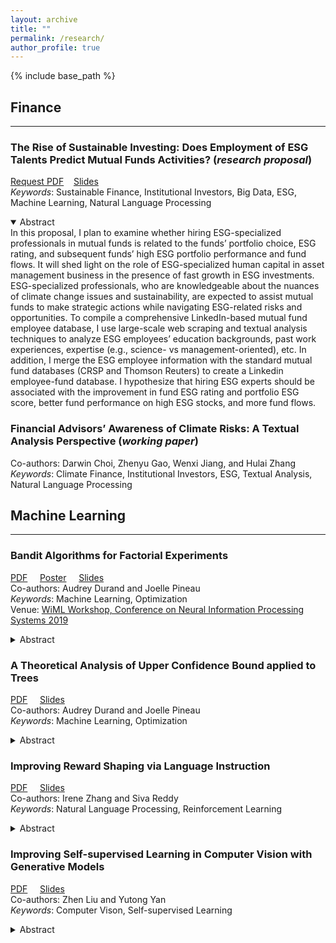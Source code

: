 ```yaml
---
layout: archive
title: ""
permalink: /research/
author_profile: true
---
```


{% include base_path %}

## Finance

<!-- <hr size="5" noshade>  -->
<hr size="3" noshade>

### The Rise of Sustainable Investing: Does Employment of ESG Talents Predict Mutual Funds Activities? (*research proposal*)
[Request PDF](https://forms.gle/Yxf5xChwoUpibvr4A)&nbsp;&nbsp;&nbsp; [Slides](https://yutongyan.xyz/files/research_proposal_slides.pdf)  
   *Keywords*: Sustainable Finance, Institutional Investors, Big Data, ESG, Machine Learning, Natural Language Processing
   <details open>
    <summary>Abstract</summary>
In this proposal, I plan to examine whether hiring ESG-specialized professionals in mutual funds is related to the funds’ portfolio choice, ESG rating, and subsequent funds’ high ESG portfolio performance and fund flows. It will shed light on the role of ESG-specialized human capital in asset management business in the presence of fast growth in ESG investments. ESG-specialized professionals, who are knowledgeable about the nuances of climate change issues and sustainability, are expected to assist mutual funds to make strategic actions while navigating ESG-related risks and opportunities. To compile a comprehensive LinkedIn-based mutual fund employee database, I use large-scale web scraping and textual analysis techniques to analyze ESG employees’ education backgrounds, past work experiences, expertise (e.g., science- vs management-oriented), etc. In addition, I merge the ESG employee information with the standard mutual fund databases (CRSP and Thomson Reuters) to create a Linkedin employee-fund database. I hypothesize that hiring ESG experts should be associated with the improvement in fund ESG rating and portfolio ESG score, better fund performance on high ESG stocks, and more fund flows.
    </details>

### Financial Advisors’ Awareness of Climate Risks: A Textual Analysis Perspective (*working paper*)
   Co-authors: Darwin Choi, Zhenyu Gao, Wenxi Jiang, and Hulai Zhang  
   *Keywords*: Climate Finance, Institutional Investors, ESG, Textual Analysis, Natural Language Processing

<!--   <div style="background-color:#D3D3D3;padding:20px;"> -->
## Machine Learning

<hr size="3" noshade>

### Bandit Algorithms for Factorial Experiments
  [PDF](https://yutongyan.xyz/files/bandits_for_factorial_report.pdf) &nbsp;&nbsp;&nbsp; [Poster](https://yutongyan.xyz/files/bandits_for_factorial_poster.pdf) &nbsp;&nbsp;&nbsp;  [Slides](https://yutongyan.xyz/files/bandits_for_factorial_slides.pdf)  
  Co-authors: Audrey Durand and Joelle Pineau  
  *Keywords*: Machine Learning, Optimization  
  Venue: [WiML Workshop, Conference on Neural Information Processing Systems 2019](https://wimlworkshop.org/)
  <details>
    <summary>Abstract</summary>
<!--     <div class="language-plaintext highlighter-rouge"> -->
    A multi-armed bandit algorithm is developed for factorial experiments. Using tools from advanced probability theory, I first prove that UCT algorithm with Laplace bound has a lower computational complexity than the naïve UCT algorithm. I begin by analyzing UCB1 for non-stationary bandit problems, and then prove UCT algorithm with Laplace Bounds achieves a better lower bound. Also, I demonstrate that the probability of suboptimal choices will converge to zero with a convergence of failure probability. In settings of deep learning, experimental results are also consistent with the theoretical regret bound.
<!--     </div> -->
  </details>

### A Theoretical Analysis of Upper Confidence Bound applied to Trees
  [PDF](https://yutongyan.xyz/files/uct_proof.pdf) &nbsp;&nbsp;&nbsp; [Slides](https://yutongyan.xyz/files/uct_slides.pdf)  
  Co-authors: Audrey Durand and Joelle Pineau  
  *Keywords*: Machine Learning, Optimization  
  <details>
    <summary>Abstract</summary>
      Using Factorial experiments, I explore multi-armed bandit problems in which a player selects actions (here a sequence) episodically and observes the outcomes. I consider the Upper Confidence Bound applied to Trees (UCT), a popular algorithm for tree search, in order to identify the sequence of choices that maximizes some objective function. Using synthetic experiments, I demonstrate that applying tighter concentration bounds to Linear Bandits can significantly improve the performance of UCT for tree search. Next step is to investigate various factorial experimental design configurations. I also compare the performance of algorithms under three different formulations of the factorial experiment: 1) standard bandits; 2) linear bandits; and 3) bandits for tree search. I observe that capturing the underlying tree structure is essential for robustness, whether the outcome function is linear or not. Furthermore, I observe that the algorithms employed under the bandits formulation of tree search for factorial experimental designs appear more robust to the noise variance than other approaches.
  </details>
  
### Improving Reward Shaping via Language Instruction
  [PDF](https://yutongyan.xyz/files/rl_nlp_report.pdf) &nbsp;&nbsp;&nbsp; [Slides](https://yutongyan.xyz/files/rl_nlp_slides.pdf)  
  Co-authors: Irene Zhang and Siva Reddy  
  *Keywords*: Natural Language Processing, Reinforcement Learning      
  <details>
    <summary>Abstract</summary>
      Recent literature have started exploring problems in language-assisted reinforcement learning (RL). This is a setting where language itself is not necessary, but incorporating language can be advantageous for solving the task. In this work, We explore one specific case of language-assisted RL, where we address the challenges of solving tasks with sparse reward. We do so by using reward shaping through leveraging natural language instructions. Our project extends a recent work, in which a framework called LanguagE-Action Reward Network (LEARN) is proposed. LEARN maps free-form natural language instructions to intermediate rewards based on actions taken by the agent. The work has shown that language-based rewards can lead to performance advancement compared to learning without language through extensive experiments. However, one draw back of the method is that the reward shaping is only dependent on the actions for simplicity. In this work, we would like to extend the approach by learning a state representation using a VAE, and conduct reward shaping based on both actions and the state representation. Our empirical results show that the VAE is not able to learn representations that can significantly improve baselines, but other methods of representation learning for states should be investigated in future work.
  </details>


### Improving Self-supervised Learning in Computer Vision with Generative Models
  [PDF](https://yutongyan.xyz/files/cv_report.pdf) &nbsp;&nbsp;&nbsp; [Slides](https://yutongyan.xyz/files/cv_slides.pdf)  
  Co-authors: Zhen Liu and Yutong Yan  
  *Keywords*: Computer Vison, Self-supervised Learning  
  <details>
    <summary>Abstract</summary>
      We investigate the possibility of leveraging generative models to improve the performance of self-supervised training. With the observation that convolutional structures in both encoders and decoders can capture priors in natural images, we speculate that a pretrained generative models on the same or a similar dataset can improve both the accuracy of self-supervisedly trained models and the convergence of self-supervised training. We experimented with two major approaches: 1) use images generated by pretrained generative models and 2) use feature maps from the discriminator/energy-based model of pretrained generative model. We empirically found that while it can be hard for image augmentations to work in general, BYOL can benefit from augmentations with either forms.
  </details>


<!--
{% for post in site.writing-sample reversed %}
  {% include archive-single.html %}
{% endfor %}
-->
